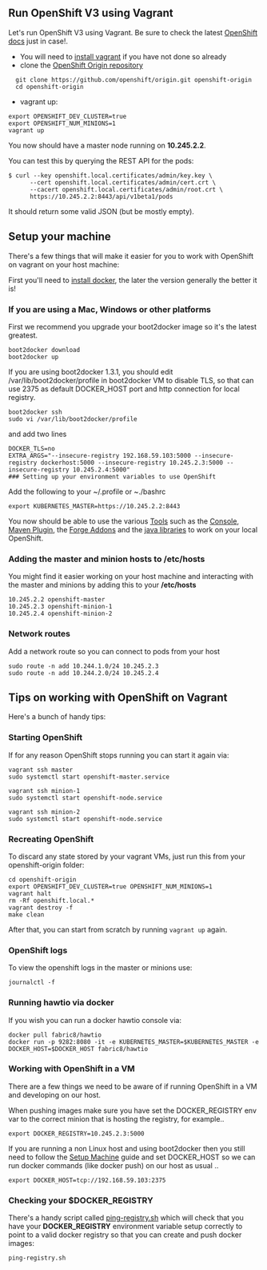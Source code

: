 ## Run OpenShift V3 using Vagrant

Let's run OpenShift V3 using Vagrant. Be sure to check the latest [OpenShift docs](https://github.com/openshift/origin/blob/master/CONTRIBUTING.adoc#develop-on-virtual-machine-using-vagrant) just in case!.

* You will need to [install vagrant](https://www.vagrantup.com/downloads.html) if you have not done so already
* clone the [OpenShift Origin repository](https://github.com/openshift/origin)

```
  git clone https://github.com/openshift/origin.git openshift-origin
  cd openshift-origin
```

* vagrant up:

```
export OPENSHIFT_DEV_CLUSTER=true
export OPENSHIFT_NUM_MINIONS=1
vagrant up
```

You now should have a master node running on **10.245.2.2**.

You can test this by querying the REST API for the pods:
```
$ curl --key openshift.local.certificates/admin/key.key \
      --cert openshift.local.certificates/admin/cert.crt \
      --cacert openshift.local.certificates/admin/root.crt \
      https://10.245.2.2:8443/api/v1beta1/pods
```
It should return some valid JSON (but be mostly empty).

## Setup your machine

There's a few things that will make it easier for you to work with OpenShift on vagrant on your host machine:

First you'll need to [install docker](https://docs.docker.com/installation/), the later the version generally the better it is!

### If you are using a Mac, Windows or other platforms

First we recommend you upgrade your boot2docker image so it's the latest greatest.

    boot2docker download
    boot2docker up

If you are using boot2docker 1.3.1, you should edit /var/lib/boot2docker/profile in boot2docker VM to disable TLS, so that can use 2375 as default DOCKER_HOST port and http connection for local registry.

    boot2docker ssh
    sudo vi /var/lib/boot2docker/profile

and add two lines

    DOCKER_TLS=no
    EXTRA_ARGS="--insecure-registry 192.168.59.103:5000 --insecure-registry dockerhost:5000 --insecure-registry 10.245.2.3:5000 --insecure-registry 10.245.2.4:5000"
    ### Setting up your environment variables to use OpenShift

Add the following to your ~/.profile or ~./bashrc

    export KUBERNETES_MASTER=https://10.245.2.2:8443

You now should be able to use the various [Tools](http://fabric8.io/guide/tools.html) such as the [Console](console.html), [Maven Plugin](http://fabric8.io/guide/mavenPlugin.html), the [Forge Addons](http://fabric8.io/guide/forge.html) and the [java libraries](javaLibraries.html) to work on your local OpenShift.


### Adding the master and minion hosts to /etc/hosts

You might find it easier working on your host machine and interacting with the master and minions by adding this to your **/etc/hosts**

    10.245.2.2 openshift-master
    10.245.2.3 openshift-minion-1
    10.245.2.4 openshift-minion-2

### Network routes

Add a network route so you can connect to pods from your host

    sudo route -n add 10.244.1.0/24 10.245.2.3
    sudo route -n add 10.244.2.0/24 10.245.2.4

## Tips on working with OpenShift on Vagrant

Here's a bunch of handy tips:

### Starting OpenShift

If for any reason OpenShift stops running you can start it again via:

    vagrant ssh master
    sudo systemctl start openshift-master.service

    vagrant ssh minion-1
    sudo systemctl start openshift-node.service

    vagrant ssh minion-2
    sudo systemctl start openshift-node.service

### Recreating OpenShift

To discard any state stored by your vagrant VMs, just run this from your openshift-origin folder:

    cd openshift-origin
    export OPENSHIFT_DEV_CLUSTER=true OPENSHIFT_NUM_MINIONS=1
    vagrant halt
    rm -Rf openshift.local.*
    vagrant destroy -f
    make clean

After that, you can start from scratch by running `vagrant up` again.

### OpenShift logs

To view the openshift logs in the master or minions use:

    journalctl -f

### Running hawtio via docker

If you wish you can run a docker hawtio console via:

    docker pull fabric8/hawtio
    docker run -p 9282:8080 -it -e KUBERNETES_MASTER=$KUBERNETES_MASTER -e DOCKER_HOST=$DOCKER_HOST fabric8/hawtio

### Working with OpenShift in a VM

There are a few things we need to be aware of if running OpenShift in a VM and developing on our host.

When pushing images make sure you have set the DOCKER_REGISTRY env var to the correct minion that is hosting the registry, for example..

	export DOCKER_REGISTRY=10.245.2.3:5000

If you are running a non Linux host and using boot2docker then you still need to follow the [Setup Machine](setupMachine.html) guide and set DOCKER_HOST so we can run docker commands (like docker push) on our host as usual ..

	export DOCKER_HOST=tcp://192.168.59.103:2375

### Checking your $DOCKER_REGISTRY

There's a handy script called  [ping-registry.sh](https://github.com/fabric8io/fabric8/blob/master/bin/ping-registry.sh) which will check that you have your **DOCKER_REGISTRY** environment variable setup correctly to point to a valid docker registry so that you can create and push docker images:

    ping-registry.sh


